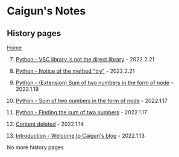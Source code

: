 # Caigun's Notes
## History pages
[Home](/index.html)

7. [Python - VSC library is not the direct library](/content/t07.html) - 2022.2.21

6. [Python - Notice of the method "try"](/content/t06.html) - 2022.2.21

5. [Python - (Extension) Sum of two numbers in the form of node](/content/t05.html) - 2022.1.19

4. [Python - Sum of two numbers in the form of node](/content/t04.html) - 2022.1.17

3. [Python - Finding the sum of two numbers](/content/t03.html) - 2022.1.17

2. [Content deleted](/content/t02.html) - 2022.1.14

1. [Introduction - Welcome to Caigun's blog](/content/t01.html) - 2022.1.13


No more history pages 
